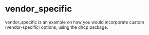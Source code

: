 # vendor_specific
vendor_specific is an example on how you would incorporate custom (vendor-specific) options, using the dhcp package.
